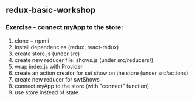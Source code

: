 ## redux-basic-workshop

### Exercise - connect myApp to the store:
1. clone + npm i
2. install dependencies (redux, react-redux)
3. create store.js (under src)
4. create new reducer file: shows.js  (under src/reducers/)
5. wrap index.js with Provider
6. create an action creator for set show on the store (under src/actions)
7. create new reducer for swtShows
8. connect myApp to the store (with "connect" function)
9. use store instead of state
